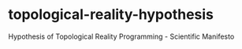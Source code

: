 # topological-reality-hypothesis
Hypothesis of Topological Reality Programming - Scientific Manifesto

